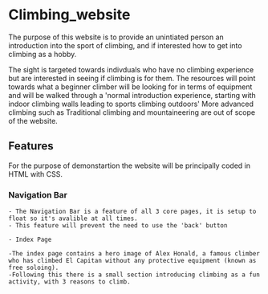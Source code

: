 # Climbing_website

The purpose of this website is to provide an unintiated person an introduction into the sport of climbing, and if interested how to get into climbing as a hobby. 

The sight is targeted towards indivduals who have no climbing experience but are interested in seeing if climbing is for them. The resources will point towards what a beginner climber will be looking for in terms of equipment and will be walked through a 'normal introduction experience, starting with indoor climbing walls leading to sports climbing outdoors' More advanced climbing such as Traditional climbing and mountaineering are out of scope of the website.

## Features

For the purpose of demonstartion the website will be principally coded in HTML with CSS. 

### __Navigation Bar__

    - The Navigation Bar is a feature of all 3 core pages, it is setup to float so it's avalible at all times.
    - This feature will prevent the need to use the 'back' button

    - Index Page

    -The index page contains a hero image of Alex Honald, a famous climber who has climbed El Capitan without any protective equipment (known as free soloing). 
    -Following this there is a small section introducing climbing as a fun activity, with 3 reasons to climb.
    